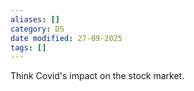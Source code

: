 ```yaml
---
aliases: []
category: DS
date modified: 27-09-2025
tags: []
---
```

Think Covid's impact on the stock market.